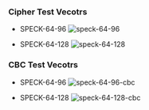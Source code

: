 
### Cipher Test Vecotrs

+ SPECK-64-96
![speck-64-96](http://www.luopeng.site/images/cipher-vectors/speck-96.png?raw=true)

+ SPECK-64-128
![speck-64-128](http://www.luopeng.site/images/cipher-vectors/speck-128.png?raw=true)

### CBC Test Vecotrs

+ SPECK-64-96
![speck-64-96-cbc](http://www.luopeng.site/images/cipher-vectors/speck-96-cbc.png?raw=true)

+ SPECK-64-128
![speck-64-128-cbc](http://www.luopeng.site/images/cipher-vectors/speck-128-cbc.png?raw=true)

